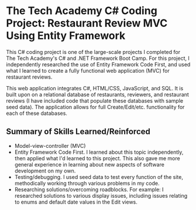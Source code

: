 # The Tech Academy C# Coding Project: Restaurant Review MVC Using Entity Framework
This C# coding project is one of the large-scale projects I completed for The Tech Academy's C# and .NET Framework Boot Camp. For this project, I independently researched the use of Entity Framework Code First, and used what I learned to create a fully functional web application (MVC) for restaurant reviews.

This web application integrates C#, HTML/CSS, JavaScript, and SQL. It is built upon on a relational database of restaurants, reviewers, and restaurant reviews (I have included code that populate these databases with sample seed data). The application allows for full Create/Edit/etc. functionality for each of these databases.

## Summary of Skills Learned/Reinforced
* Model-view-controller (MVC)
* Entity Framework Code First. I learned about this topic independently, then applied what I'd learned to this project. This also gave me more general experience in learning about new aspects of software development on my own.
* Testing/debugging. I used seed data to test every function of the site, methodically working through various problems in my code.
* Researching solutions/overcoming roadblocks. For example: I researched solutions to various display issues, including issues relating to enums and default date values in the Edit views.
